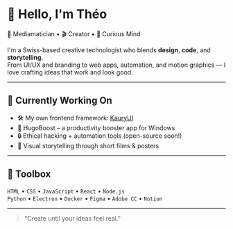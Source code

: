 # 👋 Hello, I'm Théo

🎨 Mediamatician • 🎬 Creator • 🧠 Curious Mind

I'm a Swiss-based creative technologist who blends **design**, **code**, and **storytelling**.  
From UI/UX and branding to web apps, automation, and motion graphics — I love crafting ideas that work and look good.

---

## 🔧 Currently Working On

- 🛠 My own frontend framework: [KauryUI](https://kauryui.org)
- 🚀 HugoBoost – a productivity booster app for Windows
- 🔒 Ethical hacking + automation tools (open-source soon!)
- 🎥 Visual storytelling through short films & posters

---

## 🧰 Toolbox

`HTML` • `CSS` • `JavaScript` • `React` • `Node.js`  
`Python` • `Electron` • `Docker` • `Figma` • `Adobe CC` • `Notion`

---

> “Create until your ideas feel real.”  
